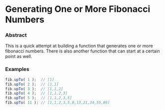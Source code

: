 # Generating One or More Fibonacci Numbers

### Abstract

This is a quick attempt at building a function that generates one or more fibonacci numbers. There is also another
function that can start at a certain point as well.


### Examples
```javascript
fib.upTo( 1 );  // [1]
fib.upTo( 2 );  // [1,1]
fib.upTo( 3 );  // [1,1,2]
fib.upTo( 4 );  // [1,1,2,3]
fib.upTo( 5 );  // [1,1,2,3,5]
fib.upTo( 11 ); // [1,1,2,3,5,8,13,21,34,55,89]
```